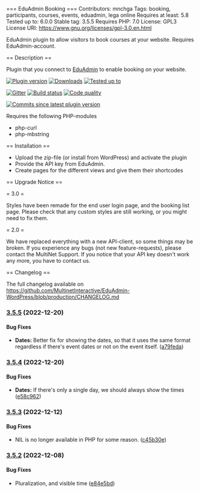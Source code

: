 === EduAdmin Booking ===
Contributors: mnchga
Tags: booking, participants, courses, events, eduadmin, lega online
Requires at least: 5.8
Tested up to: 6.0.0
Stable tag: 3.5.5
Requires PHP: 7.0
License: GPL3
License URI: https://www.gnu.org/licenses/gpl-3.0.en.html

EduAdmin plugin to allow visitors to book courses at your website. Requires EduAdmin-account.

== Description ==

Plugin that you connect to [EduAdmin](https://www.eduadmin.se) to enable booking on your website.

[<img src="https://img.shields.io/wordpress/plugin/v/eduadmin-booking.svg" alt="Plugin version" />](https://wordpress.org/plugins/eduadmin-booking/)
[<img src="https://img.shields.io/wordpress/plugin/dt/eduadmin-booking.svg" alt="Downloads" />](https://wordpress.org/plugins/eduadmin-booking/)
[<img src="https://img.shields.io/wordpress/v/eduadmin-booking.svg" alt="Tested up to" />](https://wordpress.org/plugins/eduadmin-booking/)

[<img src="https://badges.gitter.im/MultinetInteractive/EduAdmin-WordPress.png" alt="Gitter" />](https://gitter.im/MultinetInteractive/EduAdmin-WordPress)
[<img src="https://travis-ci.org/MultinetInteractive/EduAdmin-WordPress.svg?branch=master" alt="Build status" />](https://travis-ci.org/MultinetInteractive/EduAdmin-WordPress)
[<img src="https://scrutinizer-ci.com/g/MultinetInteractive/EduAdmin-WordPress/badges/quality-score.png?b=master" alt="Code quality" />](https://scrutinizer-ci.com/g/MultinetInteractive/EduAdmin-WordPress/?branch=master)

[<img src="https://img.shields.io/github/commits-since/MultinetInteractive/EduAdmin-WordPress/latest.svg" alt="Commits since latest plugin version" />](https://wordpress.org/plugins/eduadmin-booking/)

Requires the following PHP-modules

- php-curl
- php-mbstring

== Installation ==

-   Upload the zip-file (or install from WordPress) and activate the plugin
-   Provide the API key from EduAdmin.
-   Create pages for the different views and give them their shortcodes

== Upgrade Notice ==

= 3.0 =

Styles have been remade for the end user login page, and the booking list page. Please check that any custom styles are still working, or you might need to fix them.

= 2.0 =

We have replaced everything with a new API-client, so some things may be broken. If you experience any bugs (not new feature-requests), please contact the MultiNet Support.
If you notice that your API key doesn't work any more, you have to contact us.

== Changelog ==

The full changelog available on https://github.com/MultinetInteractive/EduAdmin-WordPress/blob/production/CHANGELOG.md

### [3.5.5](https://github.com/MultinetInteractive/EduAdmin-WordPress/compare/v3.5.4...v3.5.5) (2022-12-20)


#### Bug Fixes

* **Dates:** Better fix for showing the dates, so that it uses the same format regardless if there's event dates or not on the event itself. ([a79feda](https://github.com/MultinetInteractive/EduAdmin-WordPress/commit/a79feda08e000ac3258b2841c522d7cc804997b6))

### [3.5.4](https://github.com/MultinetInteractive/EduAdmin-WordPress/compare/v3.5.3...v3.5.4) (2022-12-20)


#### Bug Fixes

* **Dates:** If there's only a single day, we should always show the times ([e58c962](https://github.com/MultinetInteractive/EduAdmin-WordPress/commit/e58c962887c7181db5ee6e5b9c7ea0f0f62c3fd6))

### [3.5.3](https://github.com/MultinetInteractive/EduAdmin-WordPress/compare/v3.5.2...v3.5.3) (2022-12-12)


#### Bug Fixes

* NIL is no longer available in PHP for some reason. ([c45b30e](https://github.com/MultinetInteractive/EduAdmin-WordPress/commit/c45b30e2b410b35d5dcca06a14573b79a194722a))

### [3.5.2](https://github.com/MultinetInteractive/EduAdmin-WordPress/compare/v3.5.1...v3.5.2) (2022-12-08)


#### Bug Fixes

* Pluralization, and visible time ([e84e5bd](https://github.com/MultinetInteractive/EduAdmin-WordPress/commit/e84e5bd40ba4f1f087e0a33dd6822b74bd3607a0))



